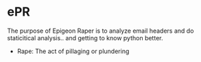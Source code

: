 ePR
===

The purpose of Epigeon Raper is to analyze email headers and do staticitical analysis.. and getting to know python better.

* Rape: The act of pillaging or plundering
